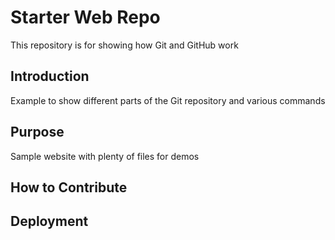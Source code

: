 # Starter Web Repo

This repository is for showing how Git and GitHub work

## Introduction

Example to show different parts of the Git repository and various commands

## Purpose

Sample website with plenty of files for demos

## How to Contribute

## Deployment
